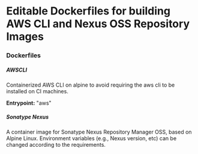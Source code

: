 # Editable Dockerfiles for building AWS CLI and Nexus OSS Repository Images

### Dockerfiles



##### *AWSCLI*

Containerized AWS CLI on alpine to avoid requiring the aws cli to be installed on CI machines.

**Entrypoint:** "aws"



##### *Sonatype Nexus*

A container image for Sonatype Nexus Repository Manager OSS, based on Alpine Linux. Environment variables (e.g., Nexus version, etc) can be changed according to the requirements.

